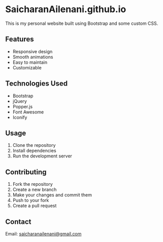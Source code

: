 # SaicharanAilenani.github.io

This is my personal website built using Bootstrap and some custom CSS.

## Features

- Responsive design
- Smooth animations
- Easy to maintain
- Customizable

## Technologies Used

- Bootstrap
- jQuery
- Popper.js
- Font Awesome
- Iconify

## Usage

1. Clone the repository
2. Install dependencies
3. Run the development server

## Contributing

1. Fork the repository
2. Create a new branch
3. Make your changes and commit them
4. Push to your fork
5. Create a pull request

## Contact

Email: saicharanailenani@gmail.com
